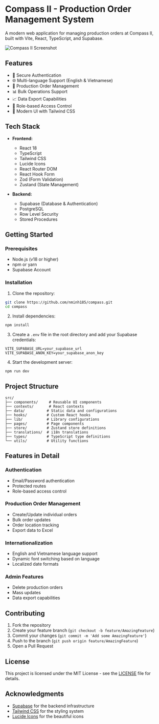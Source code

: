 # Compass II - Production Order Management System

A modern web application for managing production orders at Compass II, built with Vite, React, TypeScript, and Supabase.

![Compass II Screenshot](https://images.unsplash.com/photo-1460925895917-afdab827c52f?auto=format&fit=crop&q=80&w=2426&h=600)

## Features

- 🔐 Secure Authentication
- 🌐 Multi-language Support (English & Vietnamese)
- 📝 Production Order Management
- 📊 Bulk Operations Support
- 📈 Data Export Capabilities
- 👥 Role-based Access Control
- 🎨 Modern UI with Tailwind CSS

## Tech Stack

- **Frontend:**
  - React 18
  - TypeScript
  - Tailwind CSS
  - Lucide Icons
  - React Router DOM
  - React Hook Form
  - Zod (Form Validation)
  - Zustand (State Management)

- **Backend:**
  - Supabase (Database & Authentication)
  - PostgreSQL
  - Row Level Security
  - Stored Procedures

## Getting Started

### Prerequisites

- Node.js (v18 or higher)
- npm or yarn
- Supabase Account

### Installation

1. Clone the repository:
```bash
git clone https://github.com/nminh185/compass.git
cd compass
```

2. Install dependencies:
```bash
npm install
```

3. Create a `.env` file in the root directory and add your Supabase credentials:
```env
VITE_SUPABASE_URL=your_supabase_url
VITE_SUPABASE_ANON_KEY=your_supabase_anon_key
```

4. Start the development server:
```bash
npm run dev
```

## Project Structure

```
src/
├── components/     # Reusable UI components
├── contexts/       # React contexts
├── data/          # Static data and configurations
├── hooks/         # Custom React hooks
├── lib/           # Library configurations
├── pages/         # Page components
├── store/         # Zustand store definitions
├── translations/  # i18n translations
├── types/         # TypeScript type definitions
└── utils/         # Utility functions
```

## Features in Detail

### Authentication
- Email/Password authentication
- Protected routes
- Role-based access control

### Production Order Management
- Create/Update individual orders
- Bulk order updates
- Order location tracking
- Export data to Excel

### Internationalization
- English and Vietnamese language support
- Dynamic font switching based on language
- Localized date formats

### Admin Features
- Delete production orders
- Mass updates
- Data export capabilities

## Contributing

1. Fork the repository
2. Create your feature branch (`git checkout -b feature/AmazingFeature`)
3. Commit your changes (`git commit -m 'Add some AmazingFeature'`)
4. Push to the branch (`git push origin feature/AmazingFeature`)
5. Open a Pull Request

## License

This project is licensed under the MIT License - see the [LICENSE](LICENSE) file for details.

## Acknowledgments

- [Supabase](https://supabase.io/) for the backend infrastructure
- [Tailwind CSS](https://tailwindcss.com/) for the styling system
- [Lucide Icons](https://lucide.dev/) for the beautiful icons